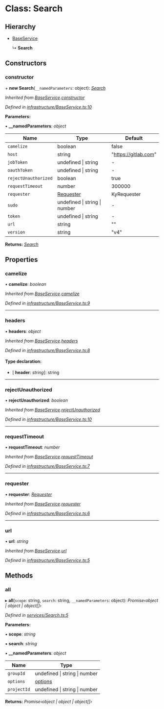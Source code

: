 # Class: Search

## Hierarchy

* [BaseService](_infrastructure_baseservice_.baseservice.md)

  ↳ **Search**

## Constructors

###  constructor

\+ **new Search**(`__namedParameters`: object): *[Search](_services_search_.search.md)*

*Inherited from [BaseService](_infrastructure_baseservice_.baseservice.md).[constructor](_infrastructure_baseservice_.baseservice.md#constructor)*

*Defined in [infrastructure/BaseService.ts:10](https://github.com/arsdehnel/node-gitlab/blob/c2ee9bb/src/infrastructure/BaseService.ts#L10)*

**Parameters:**

▪ **__namedParameters**: *object*

Name | Type | Default |
------ | ------ | ------ |
`camelize` | boolean | false |
`host` | string | "https://gitlab.com" |
`jobToken` | undefined &#124; string | - |
`oauthToken` | undefined &#124; string | - |
`rejectUnauthorized` | boolean | true |
`requestTimeout` | number | 300000 |
`requester` | [Requester](../interfaces/_infrastructure_index_.requester.md) |  KyRequester |
`sudo` | undefined &#124; string &#124; number | - |
`token` | undefined &#124; string | - |
`url` | string | "" |
`version` | string | "v4" |

**Returns:** *[Search](_services_search_.search.md)*

## Properties

###  camelize

• **camelize**: *boolean*

*Inherited from [BaseService](_infrastructure_baseservice_.baseservice.md).[camelize](_infrastructure_baseservice_.baseservice.md#camelize)*

*Defined in [infrastructure/BaseService.ts:9](https://github.com/arsdehnel/node-gitlab/blob/c2ee9bb/src/infrastructure/BaseService.ts#L9)*

___

###  headers

• **headers**: *object*

*Inherited from [BaseService](_infrastructure_baseservice_.baseservice.md).[headers](_infrastructure_baseservice_.baseservice.md#headers)*

*Defined in [infrastructure/BaseService.ts:8](https://github.com/arsdehnel/node-gitlab/blob/c2ee9bb/src/infrastructure/BaseService.ts#L8)*

#### Type declaration:

* \[ **header**: *string*\]: string

___

###  rejectUnauthorized

• **rejectUnauthorized**: *boolean*

*Inherited from [BaseService](_infrastructure_baseservice_.baseservice.md).[rejectUnauthorized](_infrastructure_baseservice_.baseservice.md#rejectunauthorized)*

*Defined in [infrastructure/BaseService.ts:10](https://github.com/arsdehnel/node-gitlab/blob/c2ee9bb/src/infrastructure/BaseService.ts#L10)*

___

###  requestTimeout

• **requestTimeout**: *number*

*Inherited from [BaseService](_infrastructure_baseservice_.baseservice.md).[requestTimeout](_infrastructure_baseservice_.baseservice.md#requesttimeout)*

*Defined in [infrastructure/BaseService.ts:7](https://github.com/arsdehnel/node-gitlab/blob/c2ee9bb/src/infrastructure/BaseService.ts#L7)*

___

###  requester

• **requester**: *[Requester](../interfaces/_infrastructure_index_.requester.md)*

*Inherited from [BaseService](_infrastructure_baseservice_.baseservice.md).[requester](_infrastructure_baseservice_.baseservice.md#requester)*

*Defined in [infrastructure/BaseService.ts:6](https://github.com/arsdehnel/node-gitlab/blob/c2ee9bb/src/infrastructure/BaseService.ts#L6)*

___

###  url

• **url**: *string*

*Inherited from [BaseService](_infrastructure_baseservice_.baseservice.md).[url](_infrastructure_baseservice_.baseservice.md#url)*

*Defined in [infrastructure/BaseService.ts:5](https://github.com/arsdehnel/node-gitlab/blob/c2ee9bb/src/infrastructure/BaseService.ts#L5)*

## Methods

###  all

▸ **all**(`scope`: string, `search`: string, `__namedParameters`: object): *Promise‹object | object | object[]›*

*Defined in [services/Search.ts:5](https://github.com/arsdehnel/node-gitlab/blob/c2ee9bb/src/services/Search.ts#L5)*

**Parameters:**

▪ **scope**: *string*

▪ **search**: *string*

▪ **__namedParameters**: *object*

Name | Type |
------ | ------ |
`groupId` | undefined &#124; string &#124; number |
`options` | [options](undefined) |
`projectId` | undefined &#124; string &#124; number |

**Returns:** *Promise‹object | object | object[]›*
